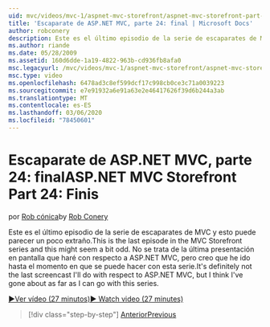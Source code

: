 ```yaml
---
uid: mvc/videos/mvc-1/aspnet-mvc-storefront/aspnet-mvc-storefront-part-24-finis
title: 'Escaparate de ASP.NET MVC, parte 24: final | Microsoft Docs'
author: robconery
description: Este es el último episodio de la serie de escaparates de MVC y esto puede parecer un poco extraño. No se trata de la última presentación en pantalla que haré con respecto a ASP.NET...
ms.author: riande
ms.date: 05/28/2009
ms.assetid: 160d6dde-1a19-4822-963b-cd936fb8afa0
msc.legacyurl: /mvc/videos/mvc-1/aspnet-mvc-storefront/aspnet-mvc-storefront-part-24-finis
msc.type: video
ms.openlocfilehash: 6478ad3c8ef599dcf17c998cb0ce3c71a0039223
ms.sourcegitcommit: e7e91932a6e91a63e2e46417626f39d6b244a3ab
ms.translationtype: MT
ms.contentlocale: es-ES
ms.lasthandoff: 03/06/2020
ms.locfileid: "78450601"
---
```

# <a name="aspnet-mvc-storefront-part-24-finis"></a><span data-ttu-id="c03ce-104">Escaparate de ASP.NET MVC, parte 24: final</span><span class="sxs-lookup"><span data-stu-id="c03ce-104">ASP.NET MVC Storefront Part 24: Finis</span></span>

<span data-ttu-id="c03ce-105">por [Rob cónica](https://github.com/robconery)</span><span class="sxs-lookup"><span data-stu-id="c03ce-105">by [Rob Conery](https://github.com/robconery)</span></span>

<span data-ttu-id="c03ce-106">Este es el último episodio de la serie de escaparates de MVC y esto puede parecer un poco extraño.</span><span class="sxs-lookup"><span data-stu-id="c03ce-106">This is the last episode in the MVC Storefront series and this might seem a bit odd.</span></span> <span data-ttu-id="c03ce-107">No se trata de la última presentación en pantalla que haré con respecto a ASP.NET MVC, pero creo que he ido hasta el momento en que se puede hacer con esta serie.</span><span class="sxs-lookup"><span data-stu-id="c03ce-107">It's definitely not the last screencast I'll do with respect to ASP.NET MVC, but I think I've gone about as far as I can go with this series.</span></span>

[<span data-ttu-id="c03ce-108">&#9654;Ver vídeo (27 minutos)</span><span class="sxs-lookup"><span data-stu-id="c03ce-108">&#9654; Watch video (27 minutes)</span></span>](https://channel9.msdn.com/Blogs/ASP-NET-Site-Videos/aspnet-mvc-storefront-part-24-finis)

> [!div class="step-by-step"]
> [<span data-ttu-id="c03ce-109">Anterior</span><span class="sxs-lookup"><span data-stu-id="c03ce-109">Previous</span></span>](aspnet-mvc-storefront-part-23-getting-started-with-domain-driven-design.md)
